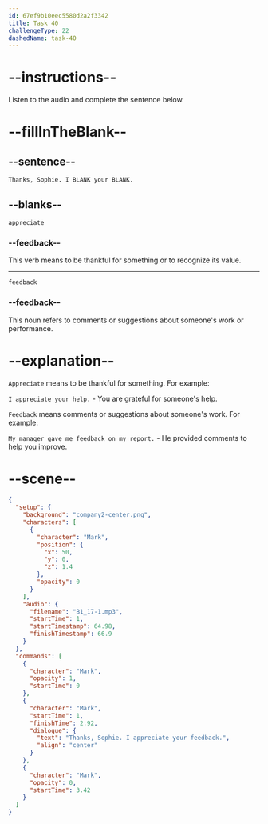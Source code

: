 ```yaml
---
id: 67ef9b10eec5580d2a2f3342
title: Task 40
challengeType: 22
dashedName: task-40
---
```


<!-- (audio) Mark: Thanks, Sophie. I appreciate your feedback. -->

# --instructions--

Listen to the audio and complete the sentence below.

# --fillInTheBlank--

## --sentence--

`Thanks, Sophie. I BLANK your BLANK.`

## --blanks--

`appreciate`

### --feedback--

This verb means to be thankful for something or to recognize its value.

---

`feedback`

### --feedback--

This noun refers to comments or suggestions about someone's work or performance.

# --explanation--

`Appreciate` means to be thankful for something. For example:

`I appreciate your help.` - You are grateful for someone's help.

`Feedback` means comments or suggestions about someone's work. For example:

`My manager gave me feedback on my report.` - He provided comments to help you improve.

# --scene--

```json
{
  "setup": {
    "background": "company2-center.png",
    "characters": [
      {
        "character": "Mark",
        "position": {
          "x": 50,
          "y": 0,
          "z": 1.4
        },
        "opacity": 0
      }
    ],
    "audio": {
      "filename": "B1_17-1.mp3",
      "startTime": 1,
      "startTimestamp": 64.98,
      "finishTimestamp": 66.9
    }
  },
  "commands": [
    {
      "character": "Mark",
      "opacity": 1,
      "startTime": 0
    },
    {
      "character": "Mark",
      "startTime": 1,
      "finishTime": 2.92,
      "dialogue": {
        "text": "Thanks, Sophie. I appreciate your feedback.",
        "align": "center"
      }
    },
    {
      "character": "Mark",
      "opacity": 0,
      "startTime": 3.42
    }
  ]
}
```
